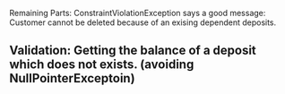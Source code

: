 
Remaining Parts: 
ConstraintViolationException says a good message:
    Customer cannot be deleted because of an exising dependent deposits. 


Validation:
Getting the balance of a deposit which does not exists. (avoiding NullPointerExceptoin)
-----------------------------------------------------------------------------------------------------------------------    

